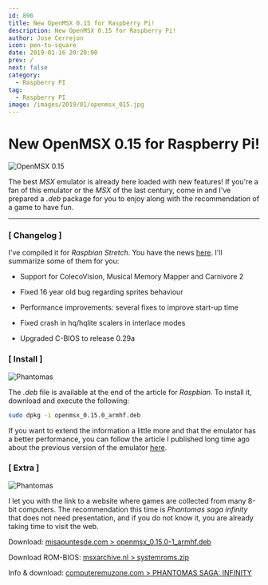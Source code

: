 ```yaml
---
id: 896
title: New OpenMSX 0.15 for Raspberry Pi!
description: New OpenMSX 0.15 for Raspberry Pi!
author: Jose Cerrejon
icon: pen-to-square
date: 2019-01-16 20:20:00
prev: /
next: false
category:
  - Raspberry PI
tag:
  - Raspberry PI
image: /images/2019/01/openmsx_015.jpg
---
```


# New OpenMSX 0.15 for Raspberry Pi!

![OpenMSX 0.15](/images/2019/01/openmsx_015.jpg "OpenMSX 0.15")

The best *MSX* emulator is already here loaded with new features! If you're a fan of this emulator or the *MSX* of the last century, come in and I've prepared a *.deb* package for you to enjoy along with the recommendation of a game to have fun.

- - -
###  [ Changelog ]

I've compiled it for *Raspbian Stretch*. You have the news [here](https://raw.githubusercontent.com/openMSX/openMSX/RELEASE_0_15_0/doc/release-notes.txt). I'll summarize some of them for you:

* Support for ColecoVision, Musical Memory Mapper and Carnivore 2

* Fixed 16 year old bug regarding sprites behaviour

* Performance improvements: several fixes to improve start-up time

* Fixed crash in hq/hqlite scalers in interlace modes

* Upgraded C-BIOS to release 0.29a

###  [ Install ]

![Phantomas](/images/2019/01/Infinity2.png)

The *.deb* file is available at the end of the article for *Raspbian*. To install it, download and execute the following:

```bash
sudo dpkg -i openmsx_0.15.0_armhf.deb
```

If you want to extend the information a little more and that the emulator has a better performance, you can follow the article I published long time ago about the previous version of the emulator [here](/post.php?id=843).

###  [ Extra ]

![Phantomas](/images/2019/01/Infinity.jpg)

I let you with the link to a website where games are collected from many 8-bit computers. The recommendation this time is *Phantomas saga infinity* that does not need presentation, and if you do not know it, you are already taking time to visit the web.

Download: [misapuntesde.com > openmsx_0.15.0-1_armhf.deb](/res/openmsx_0.15.0-1_armhf.deb)

Download ROM-BIOS: [msxarchive.nl > systemroms.zip](http://www.msxarchive.nl/pub/msx/emulator/openMSX/systemroms.zip)

Info & download: [computeremuzone.com > PHANTOMAS SAGA: INFINITY](http://computeremuzone.com/ficha.php?id=10&l=en)